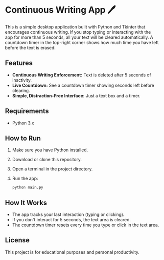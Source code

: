 # Continuous Writing App 🖊️

This is a simple desktop application built with Python and Tkinter that encourages continuous writing. If you stop typing or interacting with the app for more than 5 seconds, all your text will be cleared automatically. A countdown timer in the top-right corner shows how much time you have left before the text is erased.

## Features

- **Continuous Writing Enforcement:** Text is deleted after 5 seconds of inactivity.
- **Live Countdown:** See a countdown timer showing seconds left before clearing.
- **Simple, Distraction-Free Interface:** Just a text box and a timer.

## Requirements

- Python 3.x

## How to Run

1. Make sure you have Python installed.
2. Download or clone this repository.
3. Open a terminal in the project directory.
4. Run the app:

   ```bash
   python main.py
   ```

## How It Works

- The app tracks your last interaction (typing or clicking).
- If you don't interact for 5 seconds, the text area is cleared.
- The countdown timer resets every time you type or click in the text area.

## License

This project is for educational purposes and personal productivity.
